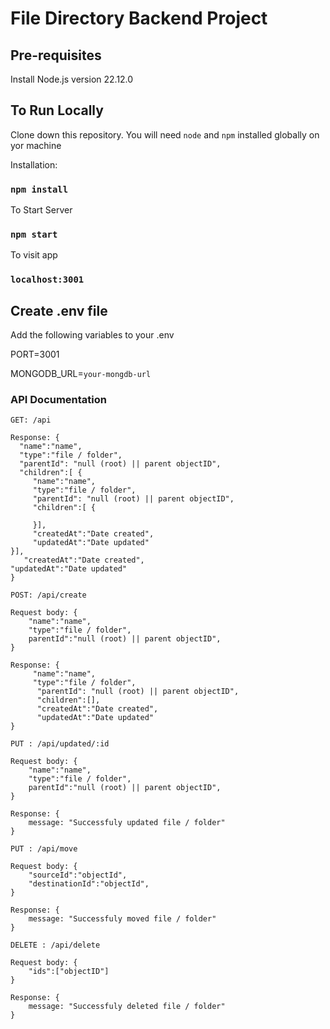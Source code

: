 # File Directory Backend Project


## Pre-requisites
 Install Node.js version 22.12.0

## To Run Locally

Clone down this repository. You will need `node` and `npm` installed globally on yor machine

Installation: 
### `npm install`

To Start Server
### `npm start`

To visit app

### `localhost:3001`

## Create .env file
Add the following variables to your .env

PORT=3001

MONGODB_URL=`your-mongdb-url`


### API Documentation

`GET: /api`

```
Response: {
  "name":"name",
  "type":"file / folder",
  "parentId": "null (root) || parent objectID",
  "children":[ {
     "name":"name",
     "type":"file / folder",
     "parentId": "null (root) || parent objectID",
     "children":[ {
    
     }],
     "createdAt":"Date created",
     "updatedAt":"Date updated"
}],
   "createdAt":"Date created",
"updatedAt":"Date updated"
}
```

`POST: /api/create`

```
Request body: {
    "name":"name",
    "type":"file / folder",
    parentId":"null (root) || parent objectID",
}
```

```
Response: {
     "name":"name",
     "type":"file / folder",
      "parentId": "null (root) || parent objectID",
      "children":[],
      "createdAt":"Date created",
      "updatedAt":"Date updated"
}
```

`PUT : /api/updated/:id`
```
Request body: {
    "name":"name",
    "type":"file / folder",
    parentId":"null (root) || parent objectID",
}
```

```
Response: {
    message: "Successfuly updated file / folder"
}
```


`PUT : /api/move`
```
Request body: {
    "sourceId":"objectId",
    "destinationId":"objectId",
}
```

```
Response: {
    message: "Successfuly moved file / folder"
}
```





`DELETE : /api/delete`
```
Request body: {
    "ids":["objectID"]
}
```

```
Response: {
    message: "Successfuly deleted file / folder"
}
```



